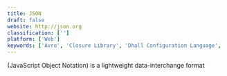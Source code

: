 ```yaml
---
title: JSON
draft: false 
website: http://json.org
classification: ['']
platform: ['Web']
keywords: ['Avro', 'Closure Library', 'Dhall Configuration Language', 'Eno', 'GraphQL', 'HTML5', 'Haskell', 'JavaScript', 'Messagepack', 'OData', 'Protobuf', 'Python', 'RAML', 'Ruby', 'Socket.io', 'TRMTracker', 'XML', 'Yummly', 'ini']
---
```

(JavaScript Object Notation) is a lightweight data-interchange format